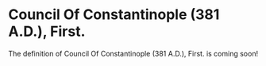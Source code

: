 # Council Of Constantinople (381 A.D.), First.
The definition of Council Of Constantinople (381 A.D.), First. is coming soon!
